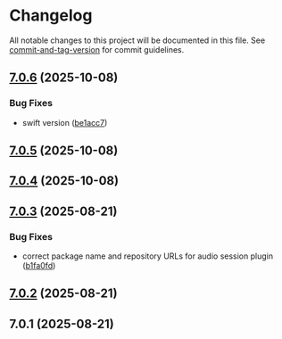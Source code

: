 # Changelog

All notable changes to this project will be documented in this file. See [commit-and-tag-version](https://github.com/absolute-version/commit-and-tag-version) for commit guidelines.

## [7.0.6](https://github.com/cap-go/capacitor-plugin-audiosession/compare/7.0.5...7.0.6) (2025-10-08)


### Bug Fixes

* swift version ([be1acc7](https://github.com/cap-go/capacitor-plugin-audiosession/commit/be1acc75856c9b3aadc78e7cc0fbc9b42eb7e0a8))

## [7.0.5](https://github.com/cap-go/capacitor-plugin-audiosession/compare/7.0.4...7.0.5) (2025-10-08)

## [7.0.4](https://github.com/cap-go/capacitor-plugin-audiosession/compare/7.0.3...7.0.4) (2025-10-08)

## [7.0.3](https://github.com/cap-go/capacitor-plugin-audiosession/compare/7.0.2...7.0.3) (2025-08-21)


### Bug Fixes

* correct package name and repository URLs for audio session plugin ([b1fa0fd](https://github.com/cap-go/capacitor-plugin-audiosession/commit/b1fa0fd4d3e1bbe06036aaafa56c2954352c27ce))

## [7.0.2](https://github.com/cap-go/capacitor-plugin-audio-session/compare/7.0.1...7.0.2) (2025-08-21)

## 7.0.1 (2025-08-21)
